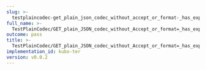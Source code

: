 ```yaml
---
slug: >-
  testplaincodec-get_plain_json_codec_without_accept_or_format-_has_expected_"json"_content-type_and_body_as-is
full_name: >-
  TestPlainCodec/GET_plain_JSON_codec_without_Accept_or_format=_has_expected_"json"_Content-Type_and_body_as-is
outcome: pass
title: >-
  TestPlainCodec/GET_plain_JSON_codec_without_Accept_or_format=_has_expected_"json"_Content-Type_and_body_as-is
implementation_id: kubo-ter
version: v0.0.2
---
```


